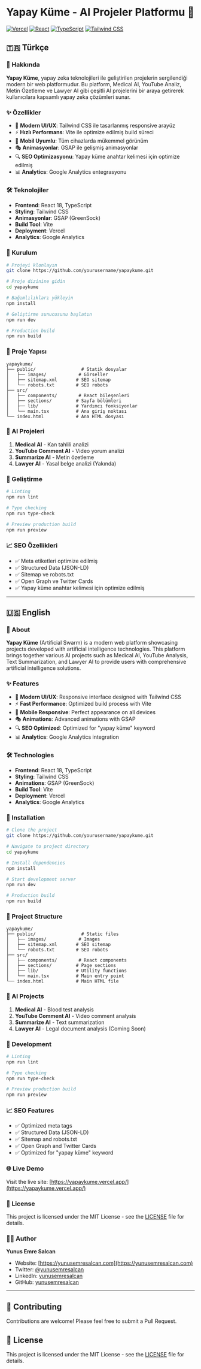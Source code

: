 # Yapay Küme - AI Projeler Platformu 🚀

[![Vercel](https://img.shields.io/badge/Deployed%20on-Vercel-black?style=for-the-badge&logo=vercel)](https://yapaykume.vercel.app/)
[![React](https://img.shields.io/badge/React-18.2.0-blue?style=for-the-badge&logo=react)](https://reactjs.org/)
[![TypeScript](https://img.shields.io/badge/TypeScript-5.0-blue?style=for-the-badge&logo=typescript)](https://www.typescriptlang.org/)
[![Tailwind CSS](https://img.shields.io/badge/Tailwind%20CSS-3.3-blue?style=for-the-badge&logo=tailwind-css)](https://tailwindcss.com/)

## 🇹🇷 Türkçe

### 📖 Hakkında

**Yapay Küme**, yapay zeka teknolojileri ile geliştirilen projelerin sergilendiği modern bir web platformudur. Bu platform, Medical AI, YouTube Analiz, Metin Özetleme ve Lawyer AI gibi çeşitli AI projelerini bir araya getirerek kullanıcılara kapsamlı yapay zeka çözümleri sunar.

### ✨ Özellikler

- 🎨 **Modern UI/UX**: Tailwind CSS ile tasarlanmış responsive arayüz
- ⚡ **Hızlı Performans**: Vite ile optimize edilmiş build süreci
- 📱 **Mobil Uyumlu**: Tüm cihazlarda mükemmel görünüm
- 🎭 **Animasyonlar**: GSAP ile gelişmiş animasyonlar
- 🔍 **SEO Optimizasyonu**: Yapay küme anahtar kelimesi için optimize edilmiş
- 📊 **Analytics**: Google Analytics entegrasyonu

### 🛠️ Teknolojiler

- **Frontend**: React 18, TypeScript
- **Styling**: Tailwind CSS
- **Animasyonlar**: GSAP (GreenSock)
- **Build Tool**: Vite
- **Deployment**: Vercel
- **Analytics**: Google Analytics

### 🚀 Kurulum

```bash
# Projeyi klonlayın
git clone https://github.com/yourusername/yapaykume.git

# Proje dizinine gidin
cd yapaykume

# Bağımlılıkları yükleyin
npm install

# Geliştirme sunucusunu başlatın
npm run dev

# Production build
npm run build
```

### 📁 Proje Yapısı

```
yapaykume/
├── public/                 # Statik dosyalar
│   ├── images/            # Görseller
│   ├── sitemap.xml       # SEO sitemap
│   └── robots.txt        # SEO robots
├── src/
│   ├── components/        # React bileşenleri
│   ├── sections/         # Sayfa bölümleri
│   ├── lib/              # Yardımcı fonksiyonlar
│   └── main.tsx          # Ana giriş noktası
└── index.html            # Ana HTML dosyası
```

### 🎯 AI Projeleri

1. **Medical AI** - Kan tahlili analizi
2. **YouTube Comment AI** - Video yorum analizi  
3. **Summarize AI** - Metin özetleme
4. **Lawyer AI** - Yasal belge analizi (Yakında)

### 🔧 Geliştirme

```bash
# Linting
npm run lint

# Type checking
npm run type-check

# Preview production build
npm run preview
```

### 📈 SEO Özellikleri

- ✅ Meta etiketleri optimize edilmiş
- ✅ Structured Data (JSON-LD)
- ✅ Sitemap ve robots.txt
- ✅ Open Graph ve Twitter Cards
- ✅ Yapay küme anahtar kelimesi için optimize edilmiş

---

## 🇺🇸 English

### 📖 About

**Yapay Küme** (Artificial Swarm) is a modern web platform showcasing projects developed with artificial intelligence technologies. This platform brings together various AI projects such as Medical AI, YouTube Analysis, Text Summarization, and Lawyer AI to provide users with comprehensive artificial intelligence solutions.

### ✨ Features

- 🎨 **Modern UI/UX**: Responsive interface designed with Tailwind CSS
- ⚡ **Fast Performance**: Optimized build process with Vite
- 📱 **Mobile Responsive**: Perfect appearance on all devices
- 🎭 **Animations**: Advanced animations with GSAP
- 🔍 **SEO Optimized**: Optimized for "yapay küme" keyword
- 📊 **Analytics**: Google Analytics integration

### 🛠️ Technologies

- **Frontend**: React 18, TypeScript
- **Styling**: Tailwind CSS
- **Animations**: GSAP (GreenSock)
- **Build Tool**: Vite
- **Deployment**: Vercel
- **Analytics**: Google Analytics

### 🚀 Installation

```bash
# Clone the project
git clone https://github.com/yourusername/yapaykume.git

# Navigate to project directory
cd yapaykume

# Install dependencies
npm install

# Start development server
npm run dev

# Production build
npm run build
```

### 📁 Project Structure

```
yapaykume/
├── public/                 # Static files
│   ├── images/            # Images
│   ├── sitemap.xml       # SEO sitemap
│   └── robots.txt        # SEO robots
├── src/
│   ├── components/        # React components
│   ├── sections/         # Page sections
│   ├── lib/              # Utility functions
│   └── main.tsx          # Main entry point
└── index.html            # Main HTML file
```

### 🎯 AI Projects

1. **Medical AI** - Blood test analysis
2. **YouTube Comment AI** - Video comment analysis
3. **Summarize AI** - Text summarization
4. **Lawyer AI** - Legal document analysis (Coming Soon)

### 🔧 Development

```bash
# Linting
npm run lint

# Type checking
npm run type-check

# Preview production build
npm run preview
```

### 📈 SEO Features

- ✅ Optimized meta tags
- ✅ Structured Data (JSON-LD)
- ✅ Sitemap and robots.txt
- ✅ Open Graph and Twitter Cards
- ✅ Optimized for "yapay küme" keyword

### 🌐 Live Demo

Visit the live site: [https://yapaykume.vercel.app/](https://yapaykume.vercel.app/)

### 📝 License

This project is licensed under the MIT License - see the [LICENSE](LICENSE) file for details.

### 👨‍💻 Author

**Yunus Emre Salcan**

- Website: [https://yunusemresalcan.com](https://yunusemresalcan.com)
- Twitter: [@yunusemresalcan](https://twitter.com/yunusemresalcan)
- LinkedIn: [yunusemresalcan](https://linkedin.com/in/yunusemresalcan)
- GitHub: [yunusemresalcan](https://github.com/yunusemresalcan)

---

## 🤝 Contributing

Contributions are welcome! Please feel free to submit a Pull Request.

## 📄 License

This project is licensed under the MIT License - see the [LICENSE](LICENSE) file for details. 
